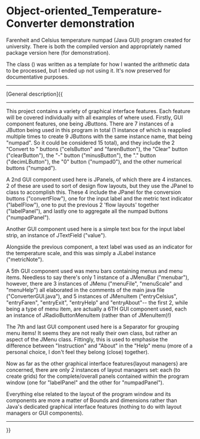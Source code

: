 # Object-oriented_Temperature-Converter demonstration
Farenheit and Celsius temperature numpad (Java GUI) program created for university.
There is both the compiled version and appropriately named package version here (for demonstration).

The class (<interediate converter interface class>) was written as a template for how I wanted the arithmetic data to be processed, but I ended up not using it. It's now preserved for documentative purposes.

  
  -------------------------------------------------------------------------------------
  [General description]{{
  
------------------------------------------------------------------------
This project contains a variety of graphical interface features. Each 
feature will be covered individually with all examples of where used.
Firstly, GUI component features, one being JButtons. There are 7 
instances of a JButton being used in this program in total (1 instance 
of which is reapplied multiple times to create 9 JButtons with the 
same instance name, that being "numpad". So it could be considered 15 
total), and they include the 2 "Convert to <scale>" buttons 
("celsButton" and "farenButton"), the "Clear" button ("clearButton"), 
the "-" button ("minusButton"), the "." button ("decimLButton"), the 
"0" button ("numpad0"), and the other numerical buttons ("numpad"). 

A 2nd GUI component used here is JPanels, of which there are 4 
instances. 2 of these are used to sort of design flow layouts, but they 
use the JPanel to class to accomplish this. These 4 include the JPanel 
for the conversion buttons ("convertFlow"), one for the input label and 
the metric text indicator ("labelFlow"), one to put the previous 2 
'flow layouts' together ("labelPanel"), and lastly one to aggregate all 
the numpad buttons ("numpadPanel").

Another GUI component used here is a simple text box for the input 
label strip, an instance of JTextField ("value").

Alongside the previous component, a text label was used as an indicator 
for the temperature scale, and this was simply a JLabel instance 
("metricNote").

A 5th GUI component used was menu bars containing menus and menu items. 
Needless to say there's only 1 instance of a JMenuBar ("menubar"), 
however, there are 3 instances of JMenu ("menuFile", "menuScale" and 
"menuHelp") all elaborated in the comments of the main java file 
("ConverterGUI.java"), and 5 instances of JMenuItem ("entryCelsius", 
"entryFaren", "entryExit", "entryHelp" and "entryAbout"-- the first 2, 
while being a type of menu item, are actually a 6TH GUI component used, 
each an instance of JRadioButtonMenuItem (rather than of JMenuItem)!)

The 7th and last GUI component used here is a Separator for grouping 
menu items! It seems they are not really their own class, but rather an 
aspect of the JMenu class. Fittingly, this is used to emphasise the 
difference between "Instruction" and "About" in the "Help" menu (more 
of a personal choice, I don't feel they belong (close) together).



Now as far as the other graphical interface features{layout managers} 
are concerned, there are only 2 instances of layout managers set: each 
(to create grids) for the complete/overall panels contained within the 
program window (one for "labelPanel" and the other for "numpadPanel").

Everything else related to the layout of the program window and its 
components are more a matter of Bounds and dimensions rather than 
Java's dedicated graphical interface features (nothing to do with 
layout managers or GUI components).

------------------------------------------------------------------------
  }}

